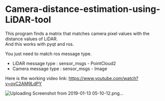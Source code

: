 # Camera-distance-estimation-using-LiDAR-tool

This program finds a matrix that matches camera pixel values with the distance values of LiDAR.  
And this works with pyqt and ros.    
  
You just need to match ros message type.  
- LiDAR message type : sensor_msgs - PointCloud2  
- Camera message type : sensor_msgs - Image    

Here is the working video link: https://www.youtube.com/watch?v=ovC2AM9LdPY  

![Uploading Screenshot from 2019-01-13 05-10-12.png…]()

